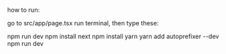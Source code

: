 how to run:

go to src/app/page.tsx
run terminal, then type these:

npm run dev
npm install next
npm install yarn
yarn add autoprefixer --dev
npm run dev
